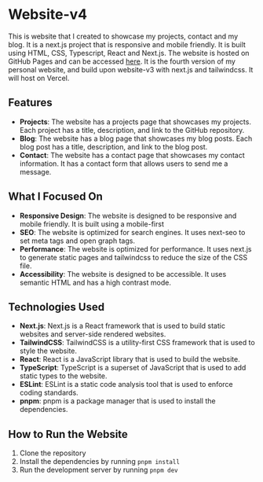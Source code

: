 # Website-v4

This is website that I created to showcase my projects, contact and my blog. It is a next.js project that is responsive and
mobile friendly. It is built using HTML, CSS, Typescript, React and Next.js. The website is hosted on GitHub Pages and can be accessed
[here](https://bntw.dev).
It is the fourth version of my personal website, and build upon website-v3 with next.js and tailwindcss. It will host on
Vercel.

## Features

- **Projects**: The website has a projects page that showcases my projects. Each project has a title, description, and
  link to the GitHub repository.
- **Blog**: The website has a blog page that showcases my blog posts. Each blog post has a title, description, and link
  to the blog post.
- **Contact**: The website has a contact page that showcases my contact information. It has a contact form that allows
  users to send me a message.

## What I Focused On

- **Responsive Design**: The website is designed to be responsive and mobile friendly. It is built using a mobile-first
- **SEO**: The website is optimized for search engines. It uses next-seo to set meta tags and open graph tags.
- **Performance**: The website is optimized for performance. It uses next.js to generate static pages and tailwindcss to
  reduce the size of the CSS file.
- **Accessibility**: The website is designed to be accessible. It uses semantic HTML and has a high contrast mode.

## Technologies Used

- **Next.js**: Next.js is a React framework that is used to build static websites and server-side rendered websites.
- **TailwindCSS**: TailwindCSS is a utility-first CSS framework that is used to style the website.
- **React**: React is a JavaScript library that is used to build the website.
- **TypeScript**: TypeScript is a superset of JavaScript that is used to add static types to the website.
- **ESLint**: ESLint is a static code analysis tool that is used to enforce coding standards.
- **pnpm**: pnpm is a package manager that is used to install the dependencies.

## How to Run the Website

1. Clone the repository
2. Install the dependencies by running `pnpm install`
3. Run the development server by running `pnpm dev`
